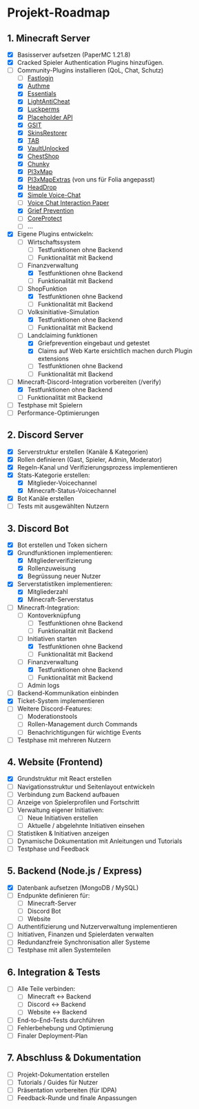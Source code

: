 # Projekt-Roadmap

## 1. Minecraft Server
- [x] Basisserver aufsetzen (PaperMC 1.21.8)
- [x] Cracked Spieler Authentication Plugins hinzufügen.
- [ ] Community-Plugins installieren (QoL, Chat, Schutz)
  - [ ] [Fastlogin](https://github.com/TuxCoding/FastLogin/releases/tag/1.12-kick-toggle)
  - [x] [Authme](https://github.com/HaHaWTH/AuthMeReReloaded/releases/tag/b53)
  - [x] [Essentials](https://github.com/Euphillya/Essentials-Folia/releases/tag/build-folia-patches-81)
  - [x] [LightAntiCheat](https://modrinth.com/plugin/lightanticheat)
  - [x] [Luckperms](https://github.com/LuckPerms/LuckPerms/pull/3615)
  - [x] [Placeholder API](https://github.com/Folia-Inquisitors/PlaceholderAPI-Folia)
  - [x] [GSIT](https://github.com/Gecolay/GSit/releases)
  - [x] [SkinsRestorer](https://modrinth.com/plugin/skinsrestorer)
  - [x] [TAB](https://modrinth.com/plugin/tab-was-taken)
  - [x] [VaultUnlocked](https://modrinth.com/plugin/vaultunlocked)
  - [x] [ChestShop](https://ci.minebench.de/job/ChestShop-3/)
  - [x] [Chunky](https://modrinth.com/plugin/chunky)
  - [x] [Pl3xMap](https://modrinth.com/plugin/pl3xmap?loader=folia&version=1.21.8)
  - [x] [Pl3xMapExtras](https://github.com/ryderbelserion/Pl3xMapExtras/tree/main#) (von uns für Folia angepasst)
  - [x] [HeadDrop](https://www.spigotmc.org/resources/headdrop-1-21-5-the-1-free-head-drop-plugin-%E2%9A%94%EF%B8%8F.99976/)
  - [x] [Simple Voice-Chat](https://modrinth.com/plugin/simple-voice-chat)
  - [ ] [Voice Chat Interaction Paper](https://modrinth.com/plugin/voice-chat-interaction-paper)
  - [x] [Grief Prevention](https://github.com/ssquadteam/GriefPrevention-Folia/releases)
  - [ ] [CoreProtect](https://www.spigotmc.org/resources/coreprotect-community-edition.8631/)
  - [ ] ...
- [x] Eigene Plugins entwickeln:
  - [ ] Wirtschaftssystem
    - [ ] Testfunktionen ohne Backend
    - [ ] Funktionalität mit Backend
  - [ ] Finanzverwaltung
    - [x] Testfunktionen ohne Backend
    - [ ] Funktionalität mit Backend
  - [ ] ShopFunktion
    - [x] Testfunktionen ohne Backend
    - [ ] Funktionalität mit Backend
  - [ ] Volksinitiative-Simulation
    - [x] Testfunktionen ohne Backend
    - [ ] Funktionalität mit Backend
  - [ ] Landclaiming funktionen
    - [x] Griefprevention eingebaut und getestet
    - [x] Claims auf Web Karte ersichtlich machen durch Plugin extensions
    - [ ] Testfunktionen ohne Backend
    - [ ] Funktionalität mit Backend
- [ ] Minecraft-Discord-Integration vorbereiten (/verify)
  - [x] Testfunktionen ohne Backend
  - [ ] Funktionalität mit Backend
- [ ] Testphase mit Spielern
- [ ] Performance-Optimierungen

## 2. Discord Server
- [x] Serverstruktur erstellen (Kanäle & Kategorien)
- [x] Rollen definieren (Gast, Spieler, Admin, Moderator)
- [x] Regeln-Kanal und Verifizierungsprozess implementieren
- [x] Stats-Kategorie erstellen:
  - [x] Mitglieder-Voicechannel
  - [x] Minecraft-Status-Voicechannel
- [x] Bot Kanäle erstellen
- [ ] Tests mit ausgewählten Nutzern

## 3. Discord Bot
- [x] Bot erstellen und Token sichern
- [x] Grundfunktionen implementieren:
  - [x] Mitgliederverifizierung
  - [x] Rollenzuweisung
  - [x] Begrüssung neuer Nutzer
- [x] Serverstatistiken implementieren:
  - [x] Mitgliederzahl
  - [x] Minecraft-Serverstatus
- [ ] Minecraft-Integration:
  - [ ] Kontoverknüpfung
    - [ ] Testfunktionen ohne Backend
    - [ ] Funktionalität mit Backend
  - [ ] Initiativen starten
    - [x] Testfunktionen ohne Backend
    - [ ] Funktionalität mit Backend
  - [ ] Finanzverwaltung
    - [x] Testfunktionen ohne Backend
    - [ ] Funktionalität mit Backend
  - [ ] Admin logs
- [ ] Backend-Kommunikation einbinden
- [x] Ticket-System implementieren
- [ ] Weitere Discord-Features:
  - [ ] Moderationstools
  - [ ] Rollen-Management durch Commands
  - [ ] Benachrichtigungen für wichtige Events
- [ ] Testphase mit mehreren Nutzern

## 4. Website (Frontend)
- [x] Grundstruktur mit React erstellen
- [ ] Navigationsstruktur und Seitenlayout entwickeln
- [ ] Verbindung zum Backend aufbauen
- [ ] Anzeige von Spielerprofilen und Fortschritt
- [ ] Verwaltung eigener Initiativen:
  - [ ] Neue Initiativen erstellen
  - [ ] Aktuelle / abgelehnte Initiativen einsehen
- [ ] Statistiken & Initiativen anzeigen
- [ ] Dynamische Dokumentation mit Anleitungen und Tutorials
- [ ] Testphase und Feedback

## 5. Backend (Node.js / Express)
- [x] Datenbank aufsetzen (MongoDB / MySQL)
- [ ] Endpunkte definieren für:
  - [ ] Minecraft-Server
  - [ ] Discord Bot
  - [ ] Website
- [ ] Authentifizierung und Nutzerverwaltung implementieren
- [ ] Initiativen, Finanzen und Spielerdaten verwalten
- [ ] Redundanzfreie Synchronisation aller Systeme
- [ ] Testphase mit allen Systemteilen

## 6. Integration & Tests
- [ ] Alle Teile verbinden:
  - [ ] Minecraft ↔ Backend
  - [ ] Discord ↔ Backend
  - [ ] Website ↔ Backend
- [ ] End-to-End-Tests durchführen
- [ ] Fehlerbehebung und Optimierung
- [ ] Finaler Deployment-Plan

## 7. Abschluss & Dokumentation
- [ ] Projekt-Dokumentation erstellen
- [ ] Tutorials / Guides für Nutzer
- [ ] Präsentation vorbereiten (für IDPA)
- [ ] Feedback-Runde und finale Anpassungen
